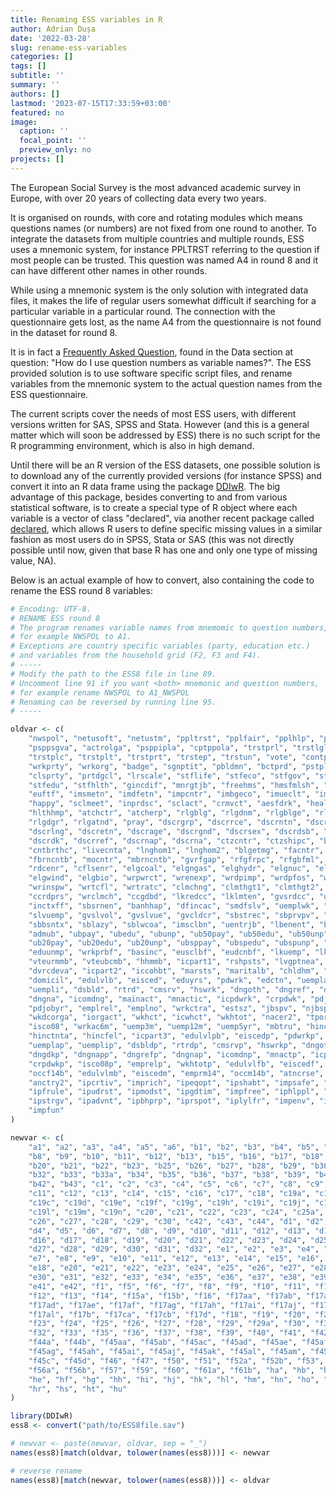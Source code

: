 ```yaml
---
title: Renaming ESS variables in R
author: Adrian Dușa
date: '2022-03-28'
slug: rename-ess-variables
categories: []
tags: []
subtitle: ''
summary: ''
authors: []
lastmod: '2023-07-15T17:33:59+03:00'
featured: no
image:
  caption: ''
  focal_point: ''
  preview_only: no
projects: []
---
```


The European Social Survey is the most advanced academic survey in Europe, with over 20 years of collecting data every two years.

It is organised on rounds, with core and rotating modules which means questions names (or numbers) are not fixed from one round to another. To integrate the datasets from multiple countries and multiple rounds, ESS uses a mnemonic system, for instance PPLTRST referring to the question if most people can be trusted. This question was named A4 in round 8 and it can have different other names in other rounds.

While using a mnemonic system is the only solution with integrated data files, it makes the life of regular users somewhat difficult if searching for a particular variable in a particular round. The connection with the questionnaire gets lost, as the name A4 from the questionnaire is not found in the dataset for round 8.

It is in fact a [Frequently Asked Question](https://www.europeansocialsurvey.org/about/faq.html), found in the Data section at question: "How do I use question numbers as variable names?". The ESS provided solution is to use software specific script files, and rename variables from the mnemonic system to the actual question names from the ESS questionnaire.

The current scripts cover the needs of most ESS users, with different versions written for SAS, SPSS and Stata. However (and this is a general matter which will soon be addressed by ESS) there is no such script for the R programming environment, which is also in high demand.

Until there will be an R version of the ESS datasets, one possible solution is to download any of the currently provided versions (for instance SPSS) and convert it into an R data frame using the package [DDIwR](https://cran.r-project.org/web/packages/DDIwR/index.html). The big advantage of this package, besides converting to and from various statistical software, is to create a special type of R object where each variable is a vector of class "declared", via another recent package called [declared](https://cran.r-project.org/web/packages/DDIwR/index.html), which allows R users to define specific missing values in a similar fashion as most users do in SPSS, Stata or SAS (this was not directly possible until now, given that base R has one and only one type of missing value, NA).

Below is an actual example of how to convert, also containing the code to rename the ESS round 8 variables:

```r
# Encoding: UTF-8.
# RENAME ESS round 8
# The program renames variable names from mnemomic to question numbers,
# for example NWSPOL to A1.
# Exceptions are country specific variables (party, education etc.)
# and variables from the household grid (F2, F3 and F4).
# -----
# Modify the path to the ESS8 file in line 89.
# Uncomment line 91 if you want <both> mnemonic and question numbers,
# for example rename NWSPOL to A1_NWSPOL
# Renaming can be reversed by running line 95.
# -----

oldvar <- c(
    "nwspol", "netusoft", "netustm", "ppltrst", "pplfair", "pplhlp", "polintr",
    "psppsgva", "actrolga", "psppipla", "cptppola", "trstprl", "trstlgl",
    "trstplc", "trstplt", "trstprt", "trstep", "trstun", "vote", "contplt",
    "wrkprty", "wrkorg", "badge", "sgnptit", "pbldmn", "bctprd", "pstplonl",
    "clsprty", "prtdgcl", "lrscale", "stflife", "stfeco", "stfgov", "stfdem",
    "stfedu", "stfhlth", "gincdif", "mnrgtjb", "freehms", "hmsfmlsh", "hmsacld",
    "euftf", "imsmetn", "imdfetn", "impcntr", "imbgeco", "imueclt", "imwbcnt",
    "happy", "sclmeet", "inprdsc", "sclact", "crmvct", "aesfdrk", "health",
    "hlthhmp", "atchctr", "atcherp", "rlgblg", "rlgdnm", "rlgblge", "rlgdnme",
    "rlgdgr", "rlgatnd", "pray", "dscrgrp", "dscrrce", "dscrntn", "dscrrlg",
    "dscrlng", "dscretn", "dscrage", "dscrgnd", "dscrsex", "dscrdsb", "dscroth",
    "dscrdk", "dscrref", "dscrnap", "dscrna", "ctzcntr", "ctzshipc", "brncntr",
    "cntbrthc", "livecnta", "lnghom1", "lnghom2", "blgetmg", "facntr",
    "fbrncntb", "mocntr", "mbrncntb", "gvrfgap", "rfgfrpc", "rfgbfml", "eneffap",
    "rdcenr", "cflsenr", "elgcoal", "elgngas", "elghydr", "elgnuc", "elgsun",
    "elgwind", "elgbio", "wrpwrct", "wrenexp", "wrdpimp", "wrdpfos", "wrntdis",
    "wrinspw", "wrtcfl", "wrtratc", "clmchng", "clmthgt1", "clmthgt2", "ccnthum",
    "ccrdprs", "wrclmch", "ccgdbd", "lkredcc", "lklmten", "gvsrdcc", "ownrdcc",
    "inctxff", "sbsrnen", "banhhap", "dfincac", "smdfslv", "uemplwk", "slvpens",
    "slvuemp", "gvslvol", "gvslvue", "gvcldcr", "sbstrec", "sbprvpv", "sbeqsoc",
    "sbbsntx", "sblazy", "sblwcoa", "imsclbn", "uentrjb", "lbenent", "bennent",
    "admub", "ubpay", "ubedu", "ubunp", "ub50pay", "ub50edu", "ub50unp",
    "ub20pay", "ub20edu", "ub20unp", "ubsppay", "ubspedu", "ubspunp", "bnlwinc",
    "eduunmp", "wrkprbf", "basinc", "eusclbf", "eudcnbf", "lkuemp", "lknemny",
    "vteurmmb", "vteubcmb", "hhmmb", "icpart1", "rshpsts", "lvgptnea",
    "dvrcdeva", "icpart2", "iccohbt", "marsts", "maritalb", "chldhm", "chldhhe",
    "domicil", "edulvlb", "eisced", "eduyrs", "pdwrk", "edctn", "uempla",
    "uempli", "dsbld", "rtrd", "cmsrv", "hswrk", "dngoth", "dngref", "dngdk",
    "dngna", "icomdng", "mainact", "mnactic", "icpdwrk", "crpdwk", "pdjobev",
    "pdjobyr", "emplrel", "emplno", "wrkctra", "estsz", "jbspv", "njbspv",
    "wkdcorga", "iorgact", "wkhct", "icwhct", "wkhtot", "nacer2", "tporgwk",
    "isco08", "wrkac6m", "uemp3m", "uemp12m", "uemp5yr", "mbtru", "hincsrca",
    "hinctnta", "hincfel", "icpart3", "edulvlpb", "eiscedp", "pdwrkp", "edctnp",
    "uemplap", "uemplip", "dsbldp", "rtrdp", "cmsrvp", "hswrkp", "dngothp",
    "dngdkp", "dngnapp", "dngrefp", "dngnap", "icomdnp", "mnactp", "icppdwk",
    "crpdwkp", "isco08p", "emprelp", "wkhtotp", "edulvlfb", "eiscedf", "emprf14",
    "occf14b", "edulvlmb", "eiscedm", "emprm14", "occm14b", "atncrse", "anctry1",
    "anctry2", "ipcrtiv", "imprich", "ipeqopt", "ipshabt", "impsafe", "impdiff",
    "ipfrule", "ipudrst", "ipmodst", "ipgdtim", "impfree", "iphlppl", "ipsuces",
    "ipstrgv", "ipadvnt", "ipbhprp", "iprspot", "iplylfr", "impenv", "imptrad",
    "impfun"
)

newvar <- c(
    "a1", "a2", "a3", "a4", "a5", "a6", "b1", "b2", "b3", "b4", "b5", "b6", "b7",
    "b8", "b9", "b10", "b11", "b12", "b13", "b15", "b16", "b17", "b18", "b19",
    "b20", "b21", "b22", "b23", "b25", "b26", "b27", "b28", "b29", "b30", "b31",
    "b32", "b33", "b33a", "b34", "b35", "b36", "b37", "b38", "b39", "b40", "b41",
    "b42", "b43", "c1", "c2", "c3", "c4", "c5", "c6", "c7", "c8", "c9", "c10",
    "c11", "c12", "c13", "c14", "c15", "c16", "c17", "c18", "c19a", "c19b",
    "c19c", "c19d", "c19e", "c19f", "c19g", "c19h", "c19i", "c19j", "c19k",
    "c19l", "c19m", "c19n", "c20", "c21", "c22", "c23", "c24", "c25a", "c25b",
    "c26", "c27", "c28", "c29", "c30", "c42", "c43", "c44", "d1", "d2", "d3",
    "d4", "d5", "d6", "d7", "d8", "d9", "d10", "d11", "d12", "d13", "d14", "d15",
    "d16", "d17", "d18", "d19", "d20", "d21", "d22", "d23", "d24", "d25", "d26",
    "d27", "d28", "d29", "d30", "d31", "d32", "e1", "e2", "e3", "e4", "e5", "e6",
    "e7", "e8", "e9", "e10", "e11", "e12", "e13", "e14", "e15", "e16", "e17",
    "e18", "e20", "e21", "e22", "e23", "e24", "e25", "e26", "e27", "e28", "e29",
    "e30", "e31", "e32", "e33", "e34", "e35", "e36", "e37", "e38", "e39", "e40",
    "e41", "e42", "f1", "f5", "f6", "f7", "f8", "f9", "f10", "f11", "f11b",
    "f12", "f13", "f14", "f15a", "f15b", "f16", "f17aa", "f17ab", "f17ac",
    "f17ad", "f17ae", "f17af", "f17ag", "f17ah", "f17ai", "f17aj", "f17ak",
    "f17al", "f17b", "f17ca", "f17cb", "f17d", "f18", "f19", "f20", "f21", "f22",
    "f23", "f24", "f25", "f26", "f27", "f28", "f29", "f29a", "f30", "f31",
    "f32", "f33", "f35", "f36", "f37", "f38", "f39", "f40", "f41", "f42", "f43",
    "f44a", "f44b", "f45aa", "f45ab", "f45ac", "f45ad", "f45ae", "f45af",
    "f45ag", "f45ah", "f45ai", "f45aj", "f45ak", "f45al", "f45am", "f45b",
    "f45c", "f45d", "f46", "f47", "f50", "f51", "f52a", "f52b", "f53", "f55",
    "f56a", "f56b", "f57", "f59", "f60", "f61a", "f61b", "ha", "hb", "hc", "hd",
    "he", "hf", "hg", "hh", "hi", "hj", "hk", "hl", "hm", "hn", "ho", "hp", "hq",
    "hr", "hs", "ht", "hu"
)

library(DDIwR)
ess8 <- convert("path/to/ESS8file.sav")

# newvar <- paste(newvar, oldvar, sep = "_")
names(ess8)[match(oldvar, tolower(names(ess8)))] <- newvar

# reverse rename
names(ess8)[match(newvar, tolower(names(ess8)))] <- oldvar
```
